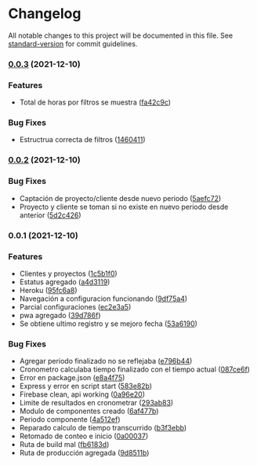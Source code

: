 # Changelog

All notable changes to this project will be documented in this file. See [standard-version](https://github.com/conventional-changelog/standard-version) for commit guidelines.

### [0.0.3](https://github.com/RafaelAngelRamirez/cronometro-gui/compare/v0.0.2...v0.0.3) (2021-12-10)


### Features

* Total de horas por filtros se muestra ([fa42c9c](https://github.com/RafaelAngelRamirez/cronometro-gui/commit/fa42c9c657b8e12b315d38a87028554162a0fa10))


### Bug Fixes

* Estructrua correcta de filtros ([1460411](https://github.com/RafaelAngelRamirez/cronometro-gui/commit/146041131f9b97f269d6f44fc696d891eb0ec445))

### [0.0.2](https://github.com/RafaelAngelRamirez/cronometro-gui/compare/v0.0.1...v0.0.2) (2021-12-10)


### Bug Fixes

* Captación de proyecto/cliente desde nuevo periodo ([5aefc72](https://github.com/RafaelAngelRamirez/cronometro-gui/commit/5aefc727de84716626e89c04f8e029abd4bfea2f))
* Proyecto y cliente se toman si no existe en nuevo periodo desde anterior ([5d2c426](https://github.com/RafaelAngelRamirez/cronometro-gui/commit/5d2c42630a1e4db409afa80e767c6d40b578a496))

### 0.0.1 (2021-12-10)


### Features

* Clientes y proyectos ([1c5b1f0](https://github.com/RafaelAngelRamirez/cronometro-gui/commit/1c5b1f04c1d72cd6a19e1e776d826171f47f587d))
* Estatus agregado ([a4d3119](https://github.com/RafaelAngelRamirez/cronometro-gui/commit/a4d3119c5ba741e78007fb9e17a0b8063f889679))
* Heroku ([95fc6a8](https://github.com/RafaelAngelRamirez/cronometro-gui/commit/95fc6a802b7d9eace984d23df455e1edfab9789f))
* Navegación a configuracion funcionando ([9df75a4](https://github.com/RafaelAngelRamirez/cronometro-gui/commit/9df75a49571de89f6c98597d6b6ffb728f2c4749))
* Parcial configuraciones ([ec2e3a5](https://github.com/RafaelAngelRamirez/cronometro-gui/commit/ec2e3a577fcd5cbd9539fc096ac6c15e6f8edffe))
* pwa agregado ([39d786f](https://github.com/RafaelAngelRamirez/cronometro-gui/commit/39d786f720c77090dcd370927bfaea69ec7c8fc5))
* Se obtiene ultimo registro y se mejoro fecha ([53a6190](https://github.com/RafaelAngelRamirez/cronometro-gui/commit/53a61900ab14e85245d8f98ac995d3438b5e26f9))


### Bug Fixes

* Agregar periodo finalizado no se reflejaba ([e796b44](https://github.com/RafaelAngelRamirez/cronometro-gui/commit/e796b4430b00fb3b6e3ccce7baaf2bf3be36551d))
* Cronometro calculaba tiempo finalizado con el tiempo actual ([087ce6f](https://github.com/RafaelAngelRamirez/cronometro-gui/commit/087ce6fae9474673f8666de43fc8a806712daed9))
* Error en package.json ([e8a4f75](https://github.com/RafaelAngelRamirez/cronometro-gui/commit/e8a4f750dcf7354e02f57e17f518a2afb74c9087))
* Express y error en script start ([583e82b](https://github.com/RafaelAngelRamirez/cronometro-gui/commit/583e82b89371e8ed39c934a1f36d2ae77a03e701))
* Firebase clean, api working ([0a96e20](https://github.com/RafaelAngelRamirez/cronometro-gui/commit/0a96e20da8520c2d94fcec22a94f133b0289e4d0))
* Limite de resultados en cronometrar ([293ab83](https://github.com/RafaelAngelRamirez/cronometro-gui/commit/293ab8322d9095370f809bfdc3ff0a42ab80e5da))
* Modulo de componentes creado ([6af477b](https://github.com/RafaelAngelRamirez/cronometro-gui/commit/6af477b1de4910f75e26edffb251e266f0fdacdf))
* Periodo componente ([4a512ef](https://github.com/RafaelAngelRamirez/cronometro-gui/commit/4a512efda53a459779534b932d94dc99135cb3fb))
* Reparado calculo de tiempo transcurrido ([b3f3ebb](https://github.com/RafaelAngelRamirez/cronometro-gui/commit/b3f3ebb99e2ef17888f301d8b7a695dbed6a757b))
* Retomado de conteo e inicio ([0a00037](https://github.com/RafaelAngelRamirez/cronometro-gui/commit/0a000378eab62d497dd9eae60f7a24bf3dfd3c2c))
* Ruta de build mal ([fb6183d](https://github.com/RafaelAngelRamirez/cronometro-gui/commit/fb6183dfe023baa8bc9c65b3020126f0a422b5fb))
* Ruta de producción agregada ([9d8511b](https://github.com/RafaelAngelRamirez/cronometro-gui/commit/9d8511ba0fa29362b42df8906ac779a7a1ebedb0))
